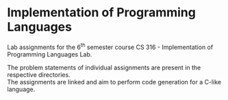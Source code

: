 # Implementation of Programming Languages

Lab assignments for the 6<sup>th</sup> semester course CS 316 - Implementation of Programming Languages Lab.  

The problem statements of individual assignments are present in the respective directories.  
The assignments are linked and aim to perform code generation for a C-like language.  
